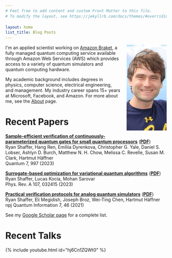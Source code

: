 ```yaml
---
# Feel free to add content and custom Front Matter to this file.
# To modify the layout, see https://jekyllrb.com/docs/themes/#overriding-theme-defaults

layout: home
list_title: Blog Posts
---
```

<img src="/images/portrait.jpg" style="float: right; padding: 0px 0px 20px 20px" width="125" alt="Photo of Ryan Shaffer" />

I'm an applied scientist working on [Amazon Braket](https://aws.amazon.com/braket/),
a fully managed quantum computing service available through Amazon Web Services (AWS)
which provides access to a variety of quantum simulators and quantum computing hardware.

My academic background includes degrees in physics, computer science, electrical engineering, and management.
My industry career spans 15+ years at Microsoft, Facebook, and Amazon.
For more about me, see the [About](./about.md) page.

# Recent Papers

[**Sample-efficient verification of continuously-parameterized quantum gates for small quantum processors**](https://quantum-journal.org/papers/q-2023-05-04-997/)
([**PDF**](https://quantum-journal.org/papers/q-2023-05-04-997/pdf/))  
Ryan Shaffer, Hang Ren, Emiliia Dyrenkova, Christopher G. Yale, Daniel S. Lobser, Ashlyn D. Burch, Matthew N. H. Chow, Melissa C. Revelle, Susan M. Clark, Hartmut Häffner  
Quantum 7, 997 (2023)

[**Surrogate-based optimization for variational quantum algorithms**](https://journals.aps.org/pra/abstract/10.1103/PhysRevA.107.032415)
([**PDF**](./papers/PhysRevA.107.032415.pdf))  
Ryan Shaffer, Lucas Kocia, Mohan Sarovar  
Phys. Rev. A 107, 032415 (2023)

[**Practical verification protocols for analog quantum simulators**](https://www.nature.com/articles/s41534-021-00380-8)
([**PDF**](https://www.nature.com/articles/s41534-021-00380-8.pdf?dl=0))  
Ryan Shaffer, Eli Megidish, Joseph Broz, Wei-Ting Chen, Hartmut Häffner  
npj Quantum Information 7, 46 (2021)

See my [Google Scholar page](https://scholar.google.com/citations?user=SRrFQ-gAAAAJ) for a complete list.

# Recent Talks

{% include youtube.html id="hj6Cn1ZQWt0" %}
